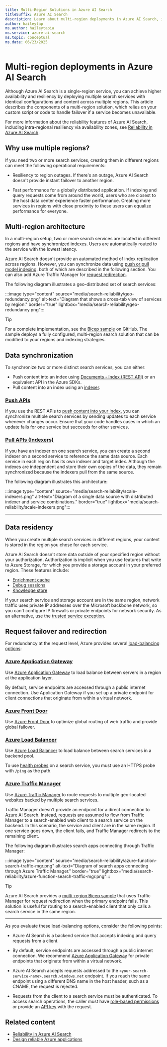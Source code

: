 ```yaml
---
title: Multi-Region Solutions in Azure AI Search
titleSuffix: Azure AI Search
description: Learn about multi-region deployments in Azure AI Search, including data synchronization and request failover.
author: haileytap
ms.author: haileytapia
ms.service: azure-ai-search
ms.topic: conceptual
ms.date: 06/23/2025
---
```


# Multi-region deployments in Azure AI Search

Although Azure AI Search is a single-region service, you can achieve higher availability and resiliency by deploying multiple search services with identical configurations and content across multiple regions. This article describes the components of a multi-region solution, which relies on your custom script or code to handle failover if a service becomes unavailable.

For more information about the reliability features of Azure AI Search, including intra-regional resiliency via availability zones, see [Reliability in Azure AI Search](search-reliability.md).

## Why use multiple regions?

If you need two or more search services, creating them in different regions can meet the following operational requirements:

+ Resiliency to region outages. If there's an outage, Azure AI Search doesn't provide instant failover to another region.

+ Fast performance for a globally distributed application. If indexing and query requests come from around the world, users who are closest to the host data center experience faster performance. Creating more services in regions with close proximity to these users can equalize performance for everyone.

## Multi-region architecture

In a multi-region setup, two or more search services are located in different regions and have synchronized indexes. Users are automatically routed to the service with the lowest latency.

Azure AI Search doesn't provide an automated method of index replication across regions. However, you can synchronize data using [push or pull model indexing](search-what-is-data-import.md), both of which are described in the following section. You can also add Azure Traffic Manager for [request redirection](#request-failover-and-redirection).

The following diagram illustrates a geo-distributed set of search services:

:::image type="content" source="media/search-reliability/geo-redundancy.png" alt-text="Diagram that shows a cross-tab view of services by region." border="true" lightbox="media/search-reliability/geo-redundancy.png":::

> [!TIP]
> For a complete implementation, see the [Bicep sample](https://github.com/Azure-Samples/azure-search-multiple-regions) on GitHub. The sample deploys a fully configured, multi-region search solution that can be modified to your regions and indexing strategies.

## Data synchronization

To synchronize two or more distinct search services, you can either:

+ Push content into an index using [Documents - Index (REST API)](/rest/api/searchservice/documents/) or an equivalent API in the Azure SDKs.
+ Pull content into an index using an [indexer](search-indexer-overview.md).

### [Push APIs](#tab/push-apis)

If you use the REST APIs to [push content into your index](search-what-is-data-import.md#pushing-data-to-an-index), you can synchronize multiple search services by sending updates to each service whenever changes occur. Ensure that your code handles cases in which an update fails for one service but succeeds for other services.

### [Pull APIs (Indexers)](#tab/pull-apis)

If you have an indexer on one search service, you can create a second indexer on a second service to reference the same data source. Each service in each region has its own indexer and target index. Although the indexes are independent and store their own copies of the data, they remain synchronized because the indexers pull from the same source.

The following diagram illustrates this architecture:

:::image type="content" source="media/search-reliability/scale-indexers.png" alt-text="Diagram of a single data source with distributed indexer and service combinations." border="true" lightbox="media/search-reliability/scale-indexers.png":::

---

## Data residency

When you create multiple search services in different regions, your content is stored in the region you chose for each service.

Azure AI Search doesn't store data outside of your specified region without your authorization. Authorization is implicit when you use features that write to Azure Storage, for which you provide a storage account in your preferred region. These features include:

+ [Enrichment cache](cognitive-search-incremental-indexing-conceptual.md)
+ [Debug sessions](cognitive-search-debug-session.md)
+ [Knowledge store](knowledge-store-concept-intro.md)

If your search service and storage account are in the same region, network traffic uses private IP addresses over the Microsoft backbone network, so you can't configure IP firewalls or private endpoints for network security. As an alternative, use the [trusted service exception](search-indexer-howto-access-trusted-service-exception.md).

## Request failover and redirection

For redundancy at the request level, Azure provides several [load-balancing options](/azure/architecture/guide/technology-choices/load-balancing-overview):

### [Azure Application Gateway](#tab/application-gateway)

Use [Azure Application Gateway](/azure/application-gateway/overview) to load balance between servers in a region at the application layer.

By default, service endpoints are accessed through a public internet connection. Use Application Gateway if you set up a private endpoint for client connections that originate from within a virtual network.

### [Azure Front Door](#tab/front-door)

Use [Azure Front Door](/azure/frontdoor/front-door-overview) to optimize global routing of web traffic and provide global failover.

### [Azure Load Balancer](#tab/load-balancer)

Use [Azure Load Balancer](/azure/load-balancer/load-balancer-overview) to load balance between search services in a backend pool.

To use [health probes](/azure/load-balancer/load-balancer-custom-probe-overview) on a search service, you must use an HTTPS probe with `/ping` as the path.

### [Azure Traffic Manager](#tab/traffic-manager)

Use [Azure Traffic Manager](/azure/traffic-manager/traffic-manager-overview) to route requests to multiple geo-located websites backed by multiple search services.

Traffic Manager doesn't provide an endpoint for a direct connection to Azure AI Search. Instead, requests are assumed to flow from Traffic Manager to a search-enabled web client to a search service on the backend. In this scenario, the service and client are in the same region. If one service goes down, the client fails, and Traffic Manager redirects to the remaining client.

The following diagram illustrates search apps connecting through Traffic Manager:

:::image type="content" source="media/search-reliability/azure-function-search-traffic-mgr.png" alt-text="Diagram of search apps connecting through Azure Traffic Manager." border="true" lightbox="media/search-reliability/azure-function-search-traffic-mgr.png":::

> [!TIP]
> Azure AI Search provides a [multi-region Bicep sample](https://github.com/Azure-Samples/azure-search-multiple-regions) that uses Traffic Manager for request redirection when the primary endpoint fails. This solution is useful for routing to a search-enabled client that only calls a search service in the same region.

---

As you evaluate these load-balancing options, consider the following points:

+ Azure AI Search is a backend service that accepts indexing and query requests from a client.

+ By default, service endpoints are accessed through a public internet connection. We recommend [Azure Application Gateway](/azure/application-gateway/overview) for private endpoints that originate from within a virtual network.

+ Azure AI Search accepts requests addressed to the `<your-search-service-name>.search.windows.net` endpoint. If you reach the same endpoint using a different DNS name in the host header, such as a CNAME, the request is rejected.

+ Requests from the client to a search service must be authenticated. To access search operations, the caller must have [role-based permissions](search-security-rbac.md) or provide an [API key](search-security-api-keys.md) with the request.

## Related content

+ [Reliability in Azure AI Search](search-reliability.md)
+ [Design reliable Azure applications](/azure/architecture/framework/resiliency/app-design)
